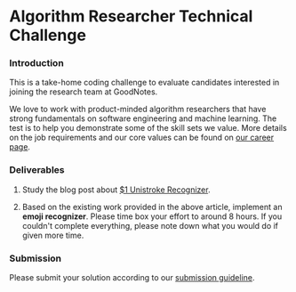 # Algorithm Researcher Technical Challenge

### Introduction
This is a take-home coding challenge to evaluate candidates interested in joining the research team at GoodNotes.

We love to work with product-minded algorithm researchers that have strong fundamentals on software engineering and machine learning. The test is to help you demonstrate some of the skill sets we value. More details on the job requirements and our core values can be found on [our career page](https://www.goodnotes.com/careers).

### Deliverables
1. Study the blog post about [$1 Unistroke Recognizer](http://depts.washington.edu/madlab/proj/dollar/).

2. Based on the existing work provided in the above article, implement an **emoji recognizer**. Please time box your effort to around 8 hours. If you couldn't complete everything, please note down what you would do if given more time.

### Submission
Please submit your solution according to our [submission guideline](../common/submission.md).
